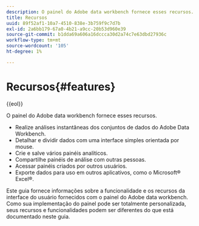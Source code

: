```yaml
---
description: O painel do Adobe data workbench fornece esses recursos.
title: Recursos
uuid: 89f52af1-10a7-4510-838e-3b759f9c7d7b
exl-id: 2a6bb179-67a0-4b21-a9cc-20b53d960e39
source-git-commit: b1dda69a606a16dccca30d2a74c7e63dbd27936c
workflow-type: tm+mt
source-wordcount: '105'
ht-degree: 1%

---
```


# Recursos{#features}

{{eol}}

O painel do Adobe data workbench fornece esses recursos.

* Realize análises instantâneas dos conjuntos de dados do Adobe Data Workbench.
* Detalhar e dividir dados com uma interface simples orientada por mouse.
* Crie e salve vários painéis analíticos.
* Compartilhe painéis de análise com outras pessoas.
* Acessar painéis criados por outros usuários.
* Exporte dados para uso em outros aplicativos, como o Microsoft® Excel®.

Este guia fornece informações sobre a funcionalidade e os recursos da interface do usuário fornecidos com o painel do Adobe data workbench. Como sua implementação do painel pode ser totalmente personalizada, seus recursos e funcionalidades podem ser diferentes do que está documentado neste guia.
